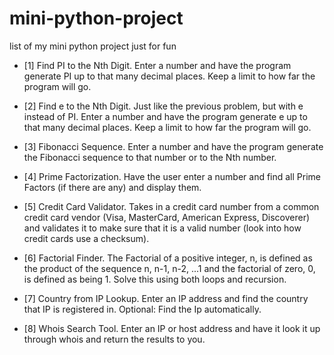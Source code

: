 # mini-python-project

list of my mini python project just for fun

- [1] Find PI to the Nth Digit.
  Enter a number and have the program generate PI up to that many decimal places. Keep a limit to how far the program will go.

- [2] Find e to the Nth Digit.
  Just like the previous problem, but with e instead of PI. Enter a number and have the program generate e up to that many decimal places. Keep a limit to how far the program will go.

- [3] Fibonacci Sequence.
  Enter a number and have the program generate the Fibonacci sequence to that number or to the Nth number.

- [4] Prime Factorization.
  Have the user enter a number and find all Prime Factors (if there are any) and display them.

- [5] Credit Card Validator.
  Takes in a credit card number from a common credit card vendor (Visa, MasterCard, American Express, Discoverer) and validates it to make sure that it is a valid number (look into how credit cards use a checksum).

- [6] Factorial Finder.
  The Factorial of a positive integer, n, is defined as the product of the sequence n, n-1, n-2, ...1 and the factorial of zero, 0, is defined as being 1. Solve this using both loops and recursion.

- [7] Country from IP Lookup.
  Enter an IP address and find the country that IP is registered in. Optional: Find the Ip automatically.

- [8] Whois Search Tool.
  Enter an IP or host address and have it look it up through whois and return the results to you.

